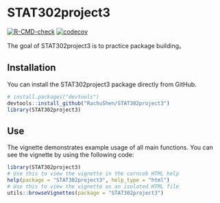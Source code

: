 
# STAT302project3

<!-- badges: start -->
[![R-CMD-check](https://github.com/RachuShen/STAT302project3/workflows/R-CMD-check/badge.svg)](https://github.com/RachuShen/STAT302project3/actions)
[![codecov](https://codecov.io/gh/RachuShen/STAT302project3/branch/master/graph/badge.svg?token=I75LIXXDM8)](https://codecov.io/gh/RachuShen/STAT302project3)
<!-- badges: end -->

The goal of STAT302project3 is to practice package building。

## Installation

You can install the STAT302project3 package directly from GitHub.

``` r
# install.packages("devtools")
devtools::install_github("RachuShen/STAT302project3")
library(STAT302project3)
```

## Use

The vignette demonstrates example usage of all main functions. You can see the vignette by using the following code:

``` r
library(STAT302project3)
# Use this to view the vignette in the corncob HTML help
help(package = "STAT302project3", help_type = "html")
# Use this to view the vignette as an isolated HTML file
utils::browseVignettes(package = "STAT302project3")
```

